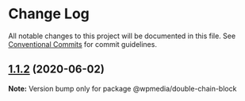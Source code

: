 # Change Log

All notable changes to this project will be documented in this file.
See [Conventional Commits](https://conventionalcommits.org) for commit guidelines.

## [1.1.2](https://github.com/WPMedia/fusion-news-theme-blocks/compare/@wpmedia/double-chain-block@1.1.2-beta.0...@wpmedia/double-chain-block@1.1.2) (2020-06-02)

**Note:** Version bump only for package @wpmedia/double-chain-block
